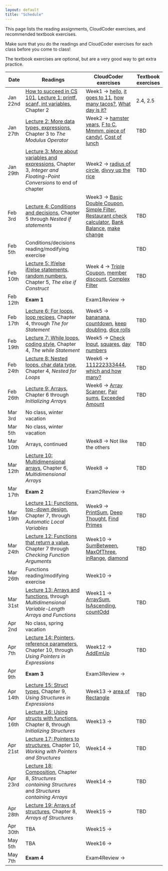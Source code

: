 ```yaml
---
layout: default
title: "Schedule"
---
```


This page lists the reading assignments, CloudCoder exercises, and recommended textbook exercises.

Make sure that you do the readings and CloudCoder exercises for each class before you come to class!

The textbook exercises are optional, but are a very good way to get extra practice.

Date | Readings | CloudCoder exercises | Textbook exercises
---- | -------- | -------------------- | ------------------
Jan 22nd | [How to succeed in CS 101](success.html), [Lecture 1: printf, scanf, int variables](lectures/lecture01.html), Chapter 2 | Week1 &rarr; [hello](https://cs.ycp.edu/cloudcoder/#exercise?c=8,p=202), [it goes to 11](https://cs.ycp.edu/cloudcoder/#exercise?c=8,p=203), [how many tacos?](https://cs.ycp.edu/cloudcoder/#exercise?c=8,p=204), [What day is it?](https://cs.ycp.edu/cloudcoder/#exercise?c=8,p=205) | 2.4, 2.5
Jan 27th | [Lecture 2: More data types, expressions](lectures/lecture02.html), Chapter 3 to *The Modulus Operator* | Week2 &rarr; [hamster years](https://cs.ycp.edu/cloudcoder/#exercise?c=8,p=206), [F to C](https://cs.ycp.edu/cloudcoder/#exercise?c=8,p=207), [Mmmm, piece of candy!](https://cs.ycp.edu/cloudcoder/#exercise?c=8,p=208), [Cost of lunch](https://cs.ycp.edu/cloudcoder/#exercise?c=8,p=209) | TBD
Jan 29th | [Lecture 3: More about variables and expressions](lectures/lecture03.html), Chapter 3, *Integer and Floating-Point Conversions* to end of chapter | Week2 &rarr; [radius of circle](https://cs.ycp.edu/cloudcoder/#exercise?c=8,p=210), [divvy up the rice](https://cs.ycp.edu/cloudcoder/#exercise?c=8,p=211) | TBD
Feb 3rd | [Lecture 4: Conditions and decisions](lectures/lecture04.html), Chapter 5 through *Nested if statements* | Week3 &rarr; [Basic Double Coupon](https://cs.ycp.edu/cloudcoder/#exercise?c=8,p=212), [Simple Filter](https://cs.ycp.edu/cloudcoder/#exercise?c=8,p=213), [Restaurant check calculator](https://cs.ycp.edu/cloudcoder/#exercise?c=8,p=215), [Bank Balance](https://cs.ycp.edu/cloudcoder/#exercise?c=8,p=214), [make change](https://cs.ycp.edu/cloudcoder/#exercise?c=8,p=249) | TBD
Feb 5th | Conditions/decisions reading/modifying exercise | &nbsp; | TBD
Feb 10th | [Lecture 5: If/else if/else statements, random numbers](lectures/lecture05.html), Chapter 5, *The else if Construct* | Week 4 &rarr; [Triple Coupon](https://cs.ycp.edu/cloudcoder/#exercise?c=8,p=216), [member discount](https://cs.ycp.edu/cloudcoder/#exercise?c=8,p=217), [Complex Filter](https://cs.ycp.edu/cloudcoder/#exercise?c=8,p=218) | TBD
Feb 12th | **Exam 1** | Exam1Review &rarr;
Feb 17th | [Lecture 6: For loops, loop recipes](lectures/lecture06.html), Chapter 4, through *The for Statement* | Week5 &rarr; [bananana](https://cs.ycp.edu/cloudcoder/#exercise?c=8,p=219), [countdown](https://cs.ycp.edu/cloudcoder/#exercise?c=8,p=220), [keep doubling](https://cs.ycp.edu/cloudcoder/#exercise?c=8,p=221), [dice rolls](https://cs.ycp.edu/cloudcoder/#exercise?c=8,p=250) | TBD
Feb 19th | [Lecture 7: While loops, coding style](lectures/lecture07.html), Chapter 4, *The while Statement* | Week5 &rarr; [Check Input](https://cs.ycp.edu/cloudcoder/#exercise?c=8,p=222), [squares](https://cs.ycp.edu/cloudcoder/#exercise?c=8,p=223), [day numbers](https://cs.ycp.edu/cloudcoder/#exercise?c=8,p=224) | TBD
Feb 24th | [Lecture 8: Nested loops, char data type](lectures/lecture08.html), Chapter 4, *Nested for Loops* | Week6 &rarr; [111222333444](https://cs.ycp.edu/cloudcoder/#exercise?c=8,p=225), [which and how many?](https://cs.ycp.edu/cloudcoder/#exercise?c=8,p=226) | TBD
Feb 26th | [Lecture 9: Arrays](lectures/lecture09.html), Chapter 6 through *Initializing Arrays* | Week6 &rarr; [Array Scanner](https://cs.ycp.edu/cloudcoder/#exercise?c=8,p=227), [Pair sums](https://cs.ycp.edu/cloudcoder/#exercise?c=8,p=228), [Exceeded Amount](https://cs.ycp.edu/cloudcoder/#exercise?c=8,p=229) | TBD
Mar 3rd | No class, winter vacation | &nbsp; | &nbsp;
Mar 5th | No class, winter vacation | &nbsp; | &nbsp;
Mar 10th | Arrays, continued | Week8 &rarr; Not like the others | TBD
Mar 12th | [Lecture 10: Multidimensional arrays](lectures/lecture10.html), Chapter 6, *Multidimensional Arrays* | Week8 &rarr;  | TBD
Mar 17th | **Exam 2** | Exam2Review &rarr;
Mar 19th | [Lecture 11: Functions, top-down design](lectures/lecture11.html), Chapter 7, through *Automatic Local Variables* | Week9 &rarr;  [PrintSum](https://cs.ycp.edu/cloudcoder/#exercise?c=8,p=231), [Deep Thought](https://cs.ycp.edu/cloudcoder/#exercise?c=8,p=232), [Find Primes](https://cs.ycp.edu/cloudcoder/#exercise?c=8,p=233) | TBD
Mar 24th | [Lecture 12: Functions that return a value](lectures/lecture12.html), Chapter 7 through *Checking Function Arguments* | Week10 &rarr; [SumBetween](https://cs.ycp.edu/cloudcoder/#exercise?c=8,p=237), [MaxOfThree](https://cs.ycp.edu/cloudcoder/#exercise?c=8,p=238), [inRange](https://cs.ycp.edu/cloudcoder/#exercise?c=8,p=256), [diamond](https://cs.ycp.edu/cloudcoder/#exercise?c=8,p=257) | TBD
Mar 26th | Functions reading/modifying exercise | Week10 &rarr; | &nbsp;
Mar 31st | [Lecture 13: Arrays and functions](lectures/lecture13.html), through *Multidimensional Variable-Length Arrays and Functions* | Week11 &rarr; [ArraySum](https://cs.ycp.edu/cloudcoder/#exercise?c=8,p=234), [IsAscending](https://cs.ycp.edu/cloudcoder/#exercise?c=8,p=236), [countOdd](https://cs.ycp.edu/cloudcoder/#exercise?c=8,p=235) | TBD
Apr 2nd | No class, spring vacation | &nbsp; | &nbsp;
Apr 7th | [Lecture 14: Pointers, reference parameters](lectures/lecture14.html), Chapter 10, through *Using Pointers in Expressions* | Week12 &rarr; [AddEmUp](https://cs.ycp.edu/cloudcoder/#exercise?c=8,p=239) | TBD
Apr 9th | **Exam 3** | Exam3Review &rarr; | &nbsp;
Apr 14th | [Lecture 15: Struct types](lectures/lecture15.html), Chapter 9, *Using Structures in Expressions* | Week13 &rarr; [area of Rectangle](https://cs.ycp.edu/cloudcoder/#exercise?c=8,p=240) | TBD
Apr 16th | [Lecture 16: Using structs with functions](lectures/lecture16.html), Chapter 8, through *Initializing Structures* | Week13 &rarr; | TBD
Apr 21st | [Lecture 17: Pointers to structures](lectures/lecture17.html), Chapter 10, *Working with Pointers and Structures* | Week14 &rarr; | TBD
Apr 23rd | [Lecture 18: Composition](lectures/lecture18.html), Chapter 8, *Structures containing Structures* and *Structures containing Arrays* | Week14 &rarr; | TBD
Apr 28th | [Lecture 19: Arrays of structures](lectures/lecture19.html), Chapter 8, *Arrays of Structures* | Week15 &rarr; | TBD
Apr 30th | TBA | Week15 &rarr; | &nbsp;
May 5th | TBA | Week16 &rarr; | &nbsp;
May 7th | **Exam 4** | Exam4Review &rarr; | &nbsp;
